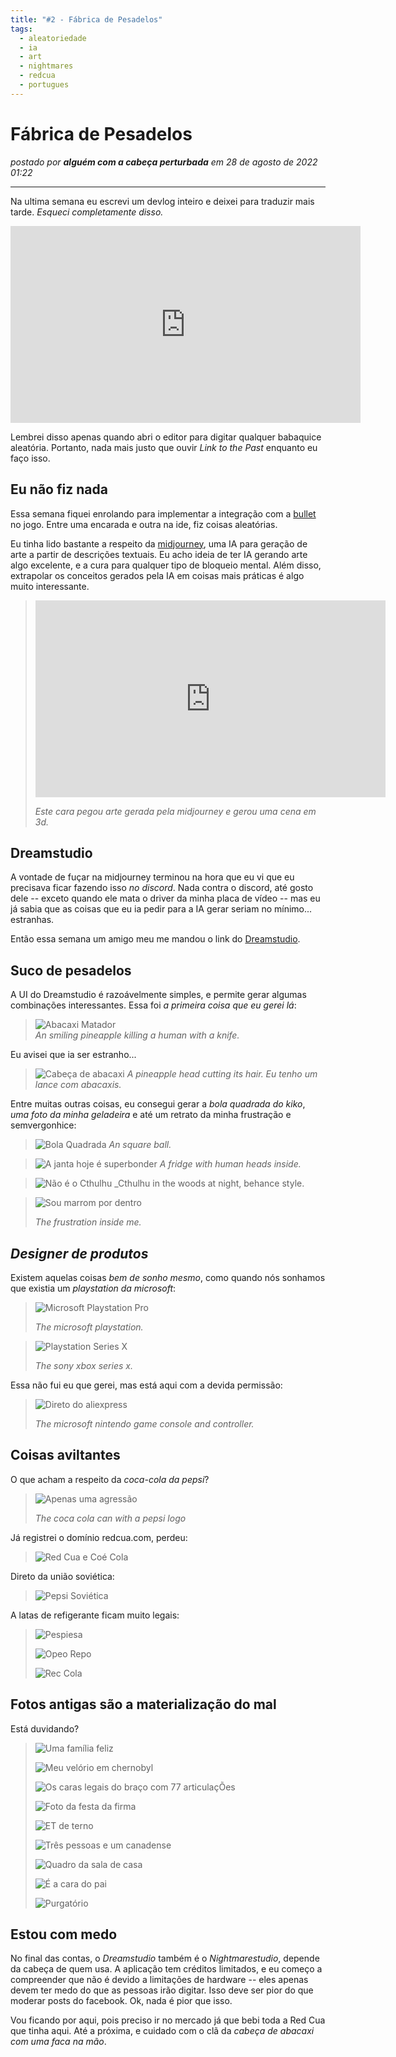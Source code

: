 ```yaml
---
title: "#2 - Fábrica de Pesadelos"
tags:
  - aleatoriedade
  - ia
  - art
  - nightmares
  - redcua
  - portugues
---
```


# Fábrica de Pesadelos  

_postado por **alguém com a cabeça perturbada** em 28 de agosto de 2022 01:22_

---
  
Na ultima semana eu escrevi um devlog inteiro e deixei para traduzir mais tarde. _Esqueci completamente disso._  
  
<iframe width="560" height="315" src="https://www.youtube-nocookie.com/embed/5j8m_SeBeOQ" title="YouTube video player" frameborder="0" allow="accelerometer; autoplay; clipboard-write; encrypted-media; gyroscope; picture-in-picture" allowfullscreen></iframe>  
  
Lembrei disso apenas quando abri o editor para digitar qualquer babaquice aleatória. Portanto, nada mais justo que ouvir _Link to the Past_ enquanto eu faço isso.  
  
## Eu não fiz nada  
  
Essa semana fiquei enrolando para implementar a integração com a [bullet]() no jogo. Entre uma encarada e outra na ide, fiz coisas aleatórias.  
  
Eu tinha lido bastante a respeito da [midjourney](), uma IA para geração de arte a partir de descrições textuais. Eu acho ideia de ter IA gerando arte algo excelente, e a cura para qualquer tipo de bloqueio mental. Além disso, extrapolar os conceitos gerados pela IA em coisas mais práticas é algo muito interessante.  
  
> <iframe width="560" height="315" src="https://www.youtube-nocookie.com/embed/8uh-qFOi7lQ" title="YouTube video player" frameborder="0" allow="accelerometer; autoplay; clipboard-write; encrypted-media; gyroscope; picture-in-picture" allowfullscreen></iframe>  
>  
> _Este cara pegou arte gerada pela midjourney e gerou uma cena em 3d._  
  
## Dreamstudio  
  
A vontade de fuçar na midjourney terminou na hora que eu vi que eu precisava ficar fazendo isso _no discord_. Nada contra o discord, até gosto dele -- exceto quando ele mata o driver da minha placa de vídeo -- mas eu já sabia que as coisas que eu ia pedir para a IA gerar seriam no mínimo... estranhas.  
  
Então essa semana um amigo meu me mandou o link do [Dreamstudio]().  
  
## Suco de pesadelos  
  
A UI do Dreamstudio é razoávelmente simples, e permite gerar algumas combinações interessantes. Essa foi _a primeira coisa que eu gerei lá_:  
  
> ![Abacaxi Matador](../assets/posts/aleatoriedades/3/abacaxi_matador.jpg)  
> _An smiling pineapple killing a human with a knife._  
  
Eu avisei que ia ser estranho...  
  
> ![Cabeça de abacaxi](../assets/posts/aleatoriedades/3/cabeca_de_abacaxi.jpg)
> _A pineapple head cutting its hair. Eu tenho um lance com abacaxis._  
  
Entre muitas outras coisas, eu consegui gerar a _bola quadrada do kiko_, _uma foto da minha geladeira_ e até um retrato da minha frustração e semvergonhice:  
  
> ![Bola Quadrada](../assets/posts/aleatoriedades/3/bola_quadrada.jpg)
> _An square ball._  
  
> ![A janta hoje é superbonder](../assets/posts/aleatoriedades/3/a_janta_vai_ser_superbonder.jpg)
> _A fridge with human heads inside._  
  
> ![Não é o Cthulhu](../assets/posts/aleatoriedades/3/naoeochuthulu.jpg)
> _Cthulhu in the woods at night, behance style.  
  
> ![Sou marrom por dentro](../assets/posts/aleatoriedades/3/soumarrompordentro.jpg)  
>  
> _The frustration inside me._  
  
## _Designer de produtos_  
  
Existem aquelas coisas _bem de sonho mesmo_, como quando nós sonhamos que existia um _playstation da microsoft_:  
  
> ![Microsoft Playstation Pro](../assets/posts/aleatoriedades/3/microsoft_playstation_pro.jpg)  
>  
> _The microsoft playstation._  
  
> ![Playstation Series X](../assets/posts/aleatoriedades/3/playstation_series_x.jpg)  
>  
> _The sony xbox series x._  
  
Essa não fui eu que gerei, mas está aqui com a devida permissão:  
  
> ![Direto do aliexpress](../assets/posts/aleatoriedades/3/microtendo_wiinect.jpg)  
>  
> _The microsoft nintendo game console and controller._  
  
## Coisas aviltantes  
  
O que acham a respeito da _coca-cola da pepsi_?  
  
> ![Apenas uma agressão](../assets/posts/aleatoriedades/3/apenas_uma_agressao.jpg)  
>  
> _The coca cola can with a pepsi logo_  
  
Já registrei o domínio redcua.com, perdeu:  
  
> ![Red Cua e Coé Cola](../assets/posts/aleatoriedades/3/red_cua_e_coe_cola.jpg)  
  
Direto da união soviética:  
  
> ![Pepsi Soviética](../assets/posts/aleatoriedades/3/pepsi_sovietica.jpg)  
  
A latas de refigerante ficam muito legais:  
  
> ![Pespiesa](../assets/posts/aleatoriedades/3/pespiesa.jpg)  
>  
> ![Opeo Repo](../assets/posts/aleatoriedades/3/opeo_repo.jpg)  
>  
> ![Rec Cola](../assets/posts/aleatoriedades/3/Rec.jpg)  
  
## Fotos antigas são a materialização do mal  
  
Está duvidando?  
  
>  
> ![Uma família feliz](../assets/posts/aleatoriedades/3/familia_feliz.jpg)  
>  
> ![Meu velório em chernobyl](../assets/posts/aleatoriedades/3/podeissoarnaldo.jpg)  
>  
> ![Os caras legais do braço com 77 articulaçÕes](../assets/posts/aleatoriedades/3/noite_louca_com_pessoas_descoladas.jpg)  
>  
> ![Foto da festa da firma](../assets/posts/aleatoriedades/3/sorria.jpg)  
>  
> ![ET de terno](../assets/posts/aleatoriedades/3/abducao_com_classe.jpg)  
>  
> ![Três pessoas e um canadense](../assets/posts/aleatoriedades/3/familia_canadense.jpg)  
>  
> ![Quadro da sala de casa](../assets/posts/aleatoriedades/3/pendura_na_parede_vai.jpg)  
>  
> ![É a cara do pai](../assets/posts/aleatoriedades/3/vai_passar_quando_ela_crescer.jpg)  
>  
> ![Purgatório](../assets/posts/aleatoriedades/3/role_do_cleber.jpg)  
  
## Estou com medo  
  
No final das contas, o _Dreamstudio_ também é o _Nightmarestudio_, depende da cabeça de quem usa. A aplicação tem créditos limitados, e eu começo a compreender que não é devido a limitações de hardware -- eles apenas devem ter medo do que as pessoas irão digitar. Isso deve ser pior do que moderar posts do facebook. Ok, nada é pior que isso.  
  
Vou ficando por aqui, pois preciso ir no mercado já que bebi toda a Red Cua que tinha aqui. Até a próxima, e cuidado com o clã da _cabeça de abacaxi com uma faca na mão_.